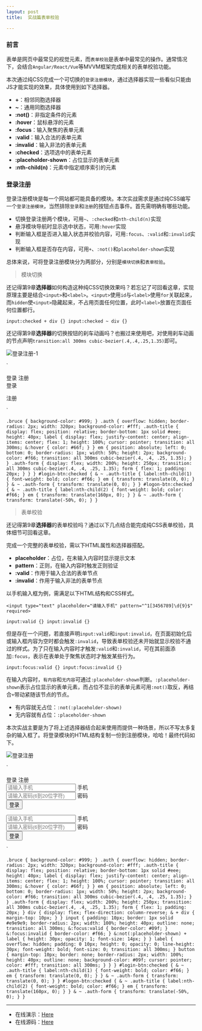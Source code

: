 ```yaml
---
layout: post
title:  实战篇表单校验

---
```



### 前言

表单是网页中最常见的视觉元素，而`表单校验`是表单中最常见的操作。通常情况下，会结合`Angular/React/Vue`等MVVM框架完成相关的表单校验功能。

本次通过纯CSS完成一个可切换的`登录注册模块`，通过选择器实现一些看似只能由JS才能实现的效果，具体使用到如下选择器。

* **+**：相邻同胞选择器
* **\~**：通用同胞选择器
* **:not\(\)**：非指定条件的元素
* **:hover**：鼠标悬浮的元素
* **:focus**：输入聚焦的表单元素
* **:valid**：输入合法的表单元素
* **:invalid**：输入非法的表单元素
* **:checked**：选项选中的表单元素
* **:placeholder-shown**：占位显示的表单元素
* **:nth-child\(n\)**：元素中指定顺序索引的元素

### 登录注册

登录注册模块是每一个网站都可能具备的模块。本次实战需求是通过纯CSS编写一个`登录注册模块`，当然排除`登录`和`注册`的按钮点击事件。首先需明确有哪些功能。

* 切换登录注册两个模块，可用`~`、`:checked`和`nth-child(n)`实现
* 悬浮模块导航时显示选中状态，可用`:hover`实现
* 判断输入框是否进入输入状态并校验内容，可用`:focus`、`:valid`和`:invalid`实现
* 判断输入框是否存在内容，可用`+`、`:not()`和`placeholder-shown`实现

总体来说，可将登录注册模块分为两部分，分别是`模块切换`和`表单校验`。

> 模块切换

还记得第9章**选择器**如何构造这种纯CSS切换效果吗？若忘记了可回看这章，实现原理主要是结合`<input>`和`<label>`。`<input>`使用`id`与`<label>`使用`for`关联起来，而`hidden`使`<input>`隐藏起来，不占用页面任何位置，此时`<label>`放置在页面任何位置都行。

`input:checked + div {}
input:checked ~ div {}` 

还记得第9章**选择器**的切换按钮的刹车动画吗？也搬过来使用吧，对使用刹车动画的节点声明`transition:all 300ms cubic-bezier(.4,.4,.25,1.35)`即可。

![登录注册-1](https://p1-juejin.byteimg.com/tos-cn-i-k3u1fbpfcp/5c5dd879ed904cd5a88dc5d621a63b10~tplv-k3u1fbpfcp-zoom-1.image)

`<div class="auth">
    <input id="login-btn" type="radio" name="auth" checked hidden>
    <input id="logon-btn" type="radio" name="auth" hidden>
    <div class="auth-title">
        <label for="login-btn">登录</label>
        <label for="logon-btn">注册</label>
        <em></em>
    </div>
    <div class="auth-form">
        <form>登录</form>
        <form>注册</form>
    </div>
</div>` 

`.bruce {
    background-color: #999;
}
.auth {
    overflow: hidden;
    border-radius: 2px;
    width: 320px;
    background-color: #fff;
    .auth-title {
        display: flex;
        position: relative;
        border-bottom: 1px solid #eee;
        height: 40px;
        label {
            display: flex;
            justify-content: center;
            align-items: center;
            flex: 1;
            height: 100%;
            cursor: pointer;
            transition: all 300ms;
            &:hover {
                color: #66f;
            }
        }
        em {
            position: absolute;
            left: 0;
            bottom: 0;
            border-radius: 1px;
            width: 50%;
            height: 2px;
            background-color: #f66;
            transition: all 300ms cubic-bezier(.4, .4, .25, 1.35);
        }
    }
    .auth-form {
        display: flex;
        width: 200%;
        height: 250px;
        transition: all 300ms cubic-bezier(.4, .4, .25, 1.35);
        form {
            flex: 1;
            padding: 20px;
        }
    }
}
#login-btn:checked {
    & ~ .auth-title {
        label:nth-child(1) {
            font-weight: bold;
            color: #f66;
        }
        em {
            transform: translate(0, 0);
        }
    }
    & ~ .auth-form {
        transform: translate(0, 0);
    }
}
#logon-btn:checked {
    & ~ .auth-title {
        label:nth-child(2) {
            font-weight: bold;
            color: #f66;
        }
        em {
            transform: translate(160px, 0);
        }
    }
    & ~ .auth-form {
        transform: translate(-50%, 0);
    }
}` 

> 表单校验

还记得第9章**选择器**的表单校验吗？通过以下几点结合能完成纯CSS表单校验，具体细节可回看这章。

完成一个完整的表单校验，需以下HTML属性和选择器搭配。

* **placeholder**：占位，在未输入内容时显示提示文本
* **pattern**：正则，在输入内容时触发正则验证
* **:valid**：作用于输入合法的表单节点
* **:invalid**：作用于输入非法的表单节点

以手机输入框为例，需满足以下HTML结构和CSS样式。

`<input type="text" placeholder="请输入手机" pattern="^1[3456789]\d{9}$" required>` 

`input:valid {}
input:invalid {}` 

但是存在一个问题，若直接声明`input:valid`和`input:invalid`，在页面初始化后或输入框内容为空时都会触发`:invalid`，导致表单校验还未开始就显示校验不通过的样式。为了只在输入内容时才触发`:valid`和`:invalid`，可在其前面添加`:focus`，表示在表单处于聚焦状态时才触发某些行为。

`input:focus:valid {}
input:focus:invalid {}` 

在输入内容时，`有内容`和`无内容`可通过`:placeholder-shown`判断。`:placeholder-shown`表示占位显示的表单元素，而占位不显示的表单元素可用`:not()`取反，再结合`+`带动紧随该节点的节点。

* 有内容就无占位：`:not(:placeholder-shown)`
* 无内容就有占位：`:placeholder-shown`

本次实战主要是为了将上述选择器结合起来使用而提供一种场景，所以不写太多复杂的输入框了。将登录模块的HTML结构复制一份到注册模块，哈哈！最终代码如下。

![登录注册](https://p6-juejin.byteimg.com/tos-cn-i-k3u1fbpfcp/e053353c1e444d59b65128a60402ad0d~tplv-k3u1fbpfcp-zoom-1.image)

`<div class="auth">
    <input id="login-btn" type="radio" name="auth" checked hidden>
    <input id="logon-btn" type="radio" name="auth" hidden>
    <div class="auth-title">
        <label for="login-btn">登录</label>
        <label for="logon-btn">注册</label>
        <em></em>
    </div>
    <div class="auth-form">
        <form>
            <div>
                <input type="text" placeholder="请输入手机" pattern="^1[3456789]\d{9}$" required>
                <label>手机</label>
            </div>
            <div>
                <input type="password" placeholder="请输入密码(6到20位字符)" pattern="^[\dA-Za-z_]{6,20}$" required>
                <label>密码</label>
            </div>
            <button type="button">登录</button>
        </form>
        <form>
            <div>
                <input type="text" placeholder="请输入手机" pattern="^1[3456789]\d{9}$" required>
                <label>手机</label>
            </div>
            <div>
                <input type="password" placeholder="请输入密码(6到20位字符)" pattern="^[\dA-Za-z_]{6,20}$" required>
                <label>密码</label>
            </div>
            <button type="button">登录</button>
        </form>
    </div>
</div>` 

`.bruce {
    background-color: #999;
}
.auth {
    overflow: hidden;
    border-radius: 2px;
    width: 320px;
    background-color: #fff;
    .auth-title {
        display: flex;
        position: relative;
        border-bottom: 1px solid #eee;
        height: 40px;
        label {
            display: flex;
            justify-content: center;
            align-items: center;
            flex: 1;
            height: 100%;
            cursor: pointer;
            transition: all 300ms;
            &:hover {
                color: #66f;
            }
        }
        em {
            position: absolute;
            left: 0;
            bottom: 0;
            border-radius: 1px;
            width: 50%;
            height: 2px;
            background-color: #f66;
            transition: all 300ms cubic-bezier(.4, .4, .25, 1.35);
        }
    }
    .auth-form {
        display: flex;
        width: 200%;
        height: 250px;
        transition: all 300ms cubic-bezier(.4, .4, .25, 1.35);
        form {
            flex: 1;
            padding: 20px;
        }
        div {
            display: flex;
            flex-direction: column-reverse;
            & + div {
                margin-top: 10px;
            }
        }
        input {
            padding: 10px;
            border: 1px solid #e9e9e9;
            border-radius: 2px;
            width: 100%;
            height: 40px;
            outline: none;
            transition: all 300ms;
            &:focus:valid {
                border-color: #09f;
            }
            &:focus:invalid {
                border-color: #f66;
            }
            &:not(:placeholder-shown) + label {
                height: 30px;
                opacity: 1;
                font-size: 14px;
            }
        }
        label {
            overflow: hidden;
            padding: 0 10px;
            height: 0;
            opacity: 0;
            line-height: 30px;
            font-weight: bold;
            font-size: 0;
            transition: all 300ms;
        }
        button {
            margin-top: 10px;
            border: none;
            border-radius: 2px;
            width: 100%;
            height: 40px;
            outline: none;
            background-color: #09f;
            cursor: pointer;
            color: #fff;
            transition: all 300ms;
        }
    }
}
#login-btn:checked {
    & ~ .auth-title {
        label:nth-child(1) {
            font-weight: bold;
            color: #f66;
        }
        em {
            transform: translate(0, 0);
        }
    }
    & ~ .auth-form {
        transform: translate(0, 0);
    }
}
#logon-btn:checked {
    & ~ .auth-title {
        label:nth-child(2) {
            font-weight: bold;
            color: #f66;
        }
        em {
            transform: translate(160px, 0);
        }
    }
    & ~ .auth-form {
        transform: translate(-50%, 0);
    }
}` 

* * *

* 在线演示：[Here](https://codepen.io/JowayYoung/pen/OJXLBwZ)
* 在线源码：[Here](https://github.com/JowayYoung/idea-css/blob/master/icss/src/components/component/%E7%99%BB%E5%BD%95%E6%B3%A8%E5%86%8C.vue)